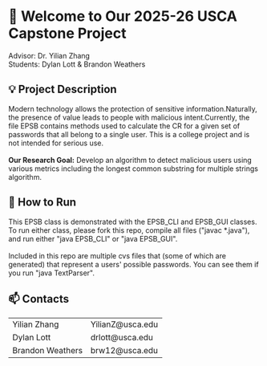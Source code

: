 # 👋  <!-- waving hand --> Welcome to Our 2025-26 USCA Capstone Project
Advisor: Dr. Yilian Zhang
<br>
Students: Dylan Lott & Brandon Weathers
## 💡 <!-- lightbulb --> Project Description 
Modern technology allows the protection of sensitive information.​ Naturally, the presence of value leads to people with malicious intent.​ Currently, the file EPSB contains methods used to calculate the CR for a given set of passwords that all belong to a single user. This is a college project and is not intended for serious use.
<br>
<br>
**Our Research Goal:**
Develop an algorithm to detect malicious users using various metrics including the longest common substring for multiple strings algorithm.​
## 🏃 <!-- running --> How to Run
This EPSB class is demonstrated with the EPSB_CLI and EPSB_GUI classes. To run either class, please fork this repo, compile all files ("javac *.java"), and run either "java EPSB_CLI" or "java EPSB_GUI".
<br>
<br>
Included in this repo are multiple cvs files that (some of which are generated) that represent a users' possible passwords. You can see them if you run "java TextParser".

## 📫  <!-- mail box --> Contacts
<table>
    <tr>
        <td>
            Yilian Zhang
        </td>
        <td>
            YilianZ@usca.edu
        </td>
    </tr>
    <tr>
        <td>
            Dylan Lott
        </td>
        <td>
            drlott@usca.edu
        </td>
    </tr>
    <tr>
        <td>
            Brandon Weathers
        </td>
        <td>
            brw12@usca.edu
        </td>
    </tr>
</table>
